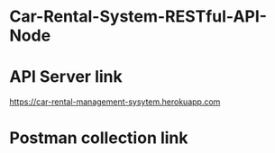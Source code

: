 # Car-Rental-System-RESTful-API-Node
# API Server link
https://car-rental-management-sysytem.herokuapp.com
# Postman collection link
